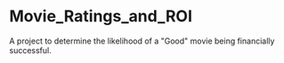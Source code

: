 # Movie_Ratings_and_ROI
A project to determine the likelihood of a "Good" movie being financially successful. 
